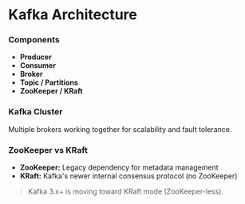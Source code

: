 # Kafka Architecture

### Components

- **Producer**
- **Consumer**
- **Broker**
- **Topic / Partitions**
- **ZooKeeper / KRaft**

### Kafka Cluster

Multiple brokers working together for scalability and fault tolerance.

### ZooKeeper vs KRaft

- **ZooKeeper:** Legacy dependency for metadata management
- **KRaft:** Kafka's newer internal consensus protocol (no ZooKeeper)

<!-- ![Kafka Architecture](./assets/kafka-architecture.png) -->

> Kafka 3.x+ is moving toward KRaft mode (ZooKeeper-less).